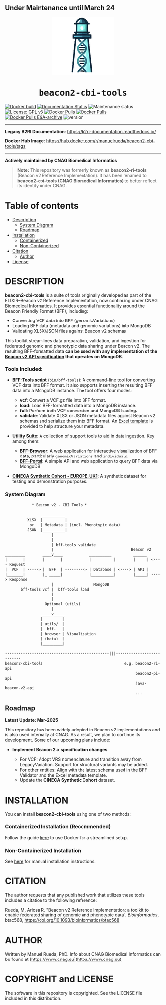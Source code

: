 
<h2> Under Maintenance until March 24</h1>
<div align="center">
    <a href="https://github.com/CNAG-Biomedical-Informatics/beacon2-cbi-tools">
        <img src="https://raw.githubusercontent.com/CNAG-Biomedical-Informatics/beacon2-cbi-tools/main/docs/img/logo.png" width="200" alt="beacon2-cbi-tools">
    </a>
</div>

<div align="center" style="font-family: Consolas, monospace;">
    <h1>beacon2-cbi-tools</h1>
</div>

[![Docker build](https://github.com/CNAG-Biomedical-Informatics/beacon2-cbi-tools/actions/workflows/docker-build.yml/badge.svg)](https://github.com/CNAG-Biomedical-Informatics/beacon2-cbi-tools/actions/workflows/docker-build.yml)
[![Documentation Status](https://readthedocs.org/projects/b2ri-documentation/badge/?version=latest)](https://b2ri-documentation.readthedocs.io/en/latest/?badge=latest)
![Maintenance status](https://img.shields.io/badge/maintenance-actively--developed-brightgreen.svg)
[![License: GPL v3](https://img.shields.io/badge/License-GPL%20v3-blue.svg)](https://www.gnu.org/licenses/gpl-3.0)
[![Docker Pulls](https://badgen.net/docker/pulls/manuelrueda/beacon2-cbi-tools?icon=docker&label=beacon2-cbi-tools-pulls)](https://hub.docker.com/r/manuelrueda/beacon2-cbi-tools/)
[![Docker Pulls](https://badgen.net/docker/pulls/manuelrueda/beacon2-ri-tools?icon=docker&label=legacy-beacon2-ri-tools-pulls)](https://hub.docker.com/r/manuelrueda/beacon2-ri-tools/)
[![Docker Pulls EGA-archive](https://badgen.net/docker/pulls/beacon2ri/beacon_reference_implementation?icon=docker&label=legacy-EGA-archive-pulls)](https://hub.docker.com/r/beacon2ri/beacon_reference_implementation/)
![version](https://img.shields.io/badge/version-2.0.8-blue)

---

**Legacy B2RI Documentation**: <a href="https://b2ri-documentation.readthedocs.io/" target="_blank">https://b2ri-documentation.readthedocs.io/</a>

**Docker Hub Image**: <a href="https://hub.docker.com/r/manuelrueda/beacon2-cbi-tools/tags" target="_blank">https://hub.docker.com/r/manuelrueda/beacon2-cbi-tools/tags</a>

---

**Actively maintained by CNAG Biomedical Informatics**

> **Note:** This repository was formerly known as **beacon2-ri-tools** (Beacon v2 Reference Implementation). It has been renamed to **beacon2-cbi-tools (CNAG Biomedical Informatics)** to better reflect its identity under CNAG.

# Table of contents
- [Description](#description)
  - [System Diagram](#system-diagram)
  - [Roadmap](#roadmap)
- [Installation](#installation)
  - [Containerized](#containerized-installation-recommended)
  - [Non-Containerized](#non-containerized-installation)
- [Citation](#citation)
  - [Author](#author)
- [License](#copyright-and-license)

# DESCRIPTION

**beacon2-cbi-tools** is a suite of tools originally developed as part of the ELIXIR–Beacon v2 Reference Implementation, now continuing under CNAG Biomedical Informatics. It provides essential functionality around the Beacon Friendly Format (BFF), including:

- Converting VCF data into BFF (genomicVariations)
- Loading BFF data (metadata and genomic variations) into MongoDB
- Validating XLSX/JSON files against Beacon v2 schemas

This toolkit streamlines data preparation, validation, and ingestion for federated genomic and phenotypic data sharing under Beacon v2. The resulting BFF-formatted data **can be used with any implementation of the [Beacon v2 API specification](https://docs.genomebeacons.org/) that operates on MongoDB**.

### Tools Included:
- **[BFF-Tools script](https://github.com/CNAG-Biomedical-Informatics/beacon2-cbi-tools/tree/main/bin/README.md)** (`bin/bff-tools`): A command-line tool for converting VCF data into BFF format. It also supports inserting the resulting BFF data into a MongoDB instance. The tool offers four modes:

  - **vcf**: Convert a VCF.gz file into BFF format.
  - **load**: Load BFF-formatted data into a MongoDB instance.
  - **full**: Perform both VCF conversion and MongoDB loading.
  - **validate**: Validate XLSX or JSON metadata files against Beacon v2 schemas and serialize them into BFF format. An [Excel template](utils/bff_validator/Beacon-v2-Models_template.xlsx) is provided to help structure your metadata.

- **[Utility Suite](utils/README.md)**: A collection of support tools to aid in data ingestion. Key among them:
  - **[BFF-Browser](https://github.com/CNAG-Biomedical-Informatics/beacon2-cbi-tools/tree/main/utils/bff_browser)**: A web application for interactive visualization of BFF data, particularly `genomicVariations` and `individuals`.
  - **[BFF-Portal](https://github.com/CNAG-Biomedical-Informatics/beacon2-cbi-tools/tree/main/utils/bff_portal)**: A simple API and web application to query BFF data via MongoDB.

- **[CINECA Synthetic Cohort - EUROPE_UK1](https://github.com/CNAG-Biomedical-Informatics/beacon2-cbi-tools/tree/main/CINECA_synthetic_cohort_EUROPE_UK1)**: A synthetic dataset for testing and demonstration purposes.

### System Diagram

                * Beacon v2 - CBI Tools *

                    ___________
              XLSX  |          |
               or   | Metadata | (incl. Phenotypic data)
              JSON  |__________|
                         |
                         |
                         | bff-tools validate
                         |                                   Beacon v2
    _________        ____v____            __________          ______
    |       |        |       |            |          |        |     | <---- Request
    |  VCF  | -----> |  BFF  | ---------> | Database | <----> | API |
    |_______|        |_ _____|            |__________|        |_____| ----> Response
                         |                  MongoDB
           bff-tools vcf |  bff-tools load
                         |
                         |
                      Optional (utils)
                         |
                    _____v_____
                    |         |
                    | utils/  |
                    |  bff-   |
                    | browser | Visualization
                    | (beta)  |
                    |_________|

    -----------------------------------------------|||---------------------------
    beacon2-cbi-tools                                     e.g. beacon2-ri-api
                                                               beacon2-pi-api
                                                               java-beacon-v2.api   
                                                               ...
## Roadmap 

**Latest Update: Mar-2025**

This repository has been widely adopted in Beacon v2 implementations and is also used internally at CNAG. As a result, we plan to continue its development. Some of our upcoming plans include:

- **Implement Beacon 2.x specification changes**

    - For VCF: Adopt VRS nomenclature and transition away from LegacyVariation. Support for structural variants may be added.
    - For other entities: Align with the latest schema used in the BFF Validator and the Excel metadata template.
    - Update the **CINECA Synthetic Cohort** dataset.


# INSTALLATION

You can install **beacon2-cbi-tools** using one of two methods:

### Containerized Installation (Recommended)

Follow the guide [here](docker/README.md) to use Docker for a streamlined setup.

### Non-Containerized Installation

See [here](non-containerized/README.md) for manual installation instructions.

# CITATION

The author requests that any published work that utilizes these tools includes a citation to the following reference:

Rueda, M, Ariosa R. "Beacon v2 Reference Implementation: a toolkit to enable federated sharing of genomic and phenotypic data". _Bioinformatics_, btac568, https://doi.org/10.1093/bioinformatics/btac568

# AUTHOR

Written by Manuel Rueda, PhD. Info about CNAG Biomedical Informatics can be found at [https://www.cnag.eu](https://www.cnag.eu)

# COPYRIGHT and LICENSE

The software in this repository is copyrighted. See the LICENSE file included in this distribution.

